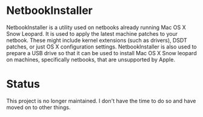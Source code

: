 # NetbookInstaller #
NetbookInstaller is a utility used on netbooks already running Mac OS X Snow Leopard. It is used to apply the latest machine patches to your netbook. These might include kernel extensions (such as drivers), DSDT patches, or just OS X configuration settings. NetbookInstaller is also used to prepare a USB drive so that it can be used to install Mac OS X Snow leopard on machines, specifically netbooks, that are unsupported by Apple.

# Status #
This project is no longer maintained. I don't have the time to do so and have moved on to other things.